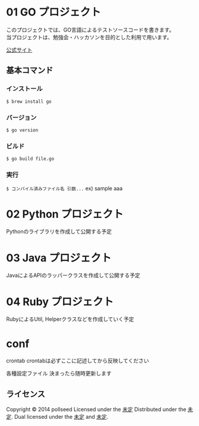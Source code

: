 01 GO プロジェクト
=============================
このプロジェクトでは、GO言語によるテストソースコードを書きます。  
当プロジェクトは、勉強会・ハッカソンを目的とした利用で用います。  

[公式サイト](http://golang.org/)

基本コマンド
-------
### インストール ###
`` $ brew install go ``

### バージョン ###
`` $ go version ``

### ビルド ###
`` $ go build file.go ``

### 実行 ###
`` $ コンパイル済みファイル名 引数... ``
ex) sample aaa


02 Python プロジェクト
====================
Pythonのライブラリを作成して公開する予定

03 Java プロジェクト
====================
JavaによるAPIのラッパークラスを作成して公開する予定

04 Ruby プロジェクト
====================
RubyによるUtil, Helperクラスなどを作成していく予定

conf
====================
crontab
crontabは必ずここに記述してから反映してください

各種設定ファイル
決まったら随時更新します



ライセンス
----------
Copyright &copy; 2014 pollseed
Licensed under the [未定][未定]
Distributed under the [未定][未定].
Dual licensed under the [未定][未定] and [未定][未定].

[未定]: http://example.com
[未定]: http://example.com
[未定]: http://example.com
